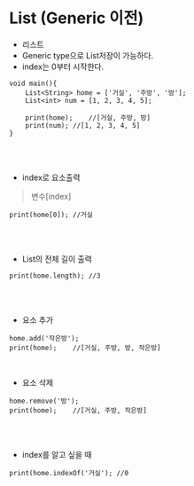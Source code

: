# List (Generic 이전)
- 리스트
- Generic type으로 List저장이 가능하다.
- index는 0부터 시작한다.
```
void main(){
    List<String> home = ['거실', '주방', '방'];
    List<int> num = [1, 2, 3, 4, 5];
    
    print(home);    //[거실, 주방, 방]
    print(num); //[1, 2, 3, 4, 5]
}
```

<br><br>

- index로 요소출력
> 변수[index] <br>
```
print(home[0]); //거실
```

<br><br>

- List의 전체 길이 출력
```
print(home.length); //3
```

<br><br>

- 요소 추가
```
home.add('작은방');
print(home);    //[거실, 주방, 방, 작은방]
```

<br>

- 요소 삭제
```
home.remove('방');
print(home);    //[거실, 주방, 작은방]  
```

<br><br>

- index를 알고 싶을 때
```
print(home.indexOf('거실'); //0
```